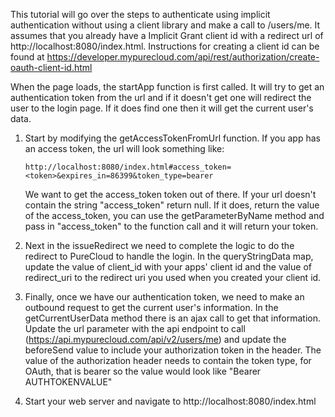 This tutorial will go over the steps to authenticate using implicit authentication without using a client library and make a call to /users/me.  It assumes that you already have a Implicit Grant client id with a redirect url of http://localhost:8080/index.html.  Instructions for creating a client id can be found at https://developer.mypurecloud.com/api/rest/authorization/create-oauth-client-id.html

When the page loads, the startApp function is first called.  It will try to get an authentication token from the url and if it doesn't get one will redirect the user to the login page.  If it does find one then it will get the current user's data.

1. Start by modifying the getAccessTokenFromUrl function. If you app has an access token, the url will look something like:

    ``` 
    http://localhost:8080/index.html#access_token=<token>&expires_in=86399&token_type=bearer
    ```

    We want to get the access_token token out of there.  If your url doesn't contain the string "access_token" return null.  If it does, return the value of the access_token, you can use the getParameterByName method and pass in "access_token" to the function call and it will return your token.

2. Next in the issueRedirect we need to complete the logic to do the redirect to PureCloud to handle the login. In the queryStringData map, update the value of client_id with your apps' client id and the value of redirect_uri to the redirect uri you used when you created your client id.

3. Finally, once we have our authentication token, we need to make an outbound request to get the current user's information. In the getCurrentUserData method there is an ajax call to get that information.  Update the url parameter with the api endpoint to call (https://api.mypurecloud.com/api/v2/users/me)  and update the beforeSend value to include your authorization token in the header. The value of the authorization header needs to contain the token type, for OAuth, that is bearer so the value would look like "Bearer AUTHTOKENVALUE"

4. Start your web server and navigate to http://localhost:8080/index.html
